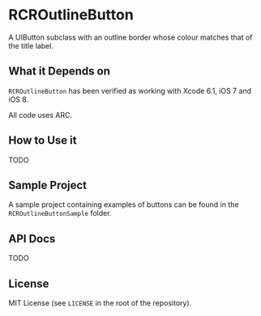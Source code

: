 RCROutlineButton
================

A UIButton subclass with an outline border whose colour matches that of the title label.

## What it Depends on

`RCROutlineButton` has been verified as working with Xcode 6.1, iOS 7 and iOS 8.

All code uses ARC.

## How to Use it

TODO

## Sample Project

A sample project containing examples of buttons can be found in the `RCROutlineButtonSample` folder.

## API Docs

TODO

## License

MIT License (see `LICENSE` in the root of the repository).
